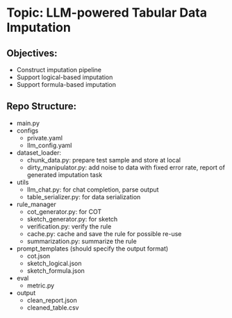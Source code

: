 # Topic: LLM-powered Tabular Data Imputation

## Objectives:
- Construct imputation pipeline
- Support logical-based imputation
- Support formula-based imputation

## Repo Structure:
- main.py
- configs
  - private.yaml
  - llm_config.yaml
- dataset_loader:
  - chunk_data.py: prepare test sample and store at local
  - dirty_manipulator.py: add noise to data with fixed error rate, report of generated imputation task
- utils
  - llm_chat.py: for chat completion, parse output
  - table_serializer.py: for data serialization
- rule_manager
  - cot_generator.py: for COT 
  - sketch_generator.py: for sketch
  - verification.py: verify the rule
  - cache.py: cache and save the rule for possible re-use
  - summarization.py: summarize the rule
- prompt_templates (should specify the output format)
  - cot.json
  - sketch_logical.json
  - sketch_formula.json
- eval
  - metric.py 
- output
  - clean_report.json
  - cleaned_table.csv

